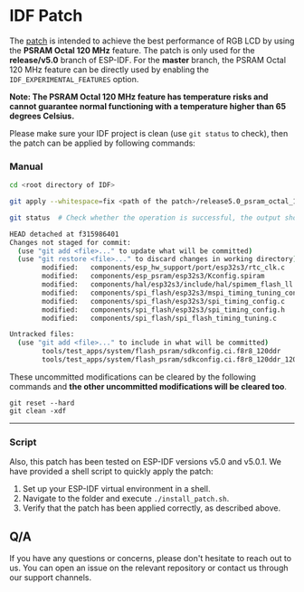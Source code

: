 
# IDF Patch
The [patch](./patch/release5.0_psram_octal_120m.patch) is intended to achieve the best performance of RGB LCD by using the **PSRAM Octal 120 MHz** feature. The patch is only used for the **release/v5.0** branch of ESP-IDF. For the **master** branch, the PSRAM Octal 120 MHz feature can be directly used by enabling the `IDF_EXPERIMENTAL_FEATURES` option.

**Note: The PSRAM Octal 120 MHz feature has temperature risks and cannot guarantee normal functioning with a temperature higher than 65 degrees Celsius.**

Please make sure your IDF project is clean (use `git status` to check), then the patch can be applied by following commands:

### Manual
```sh
cd <root directory of IDF>

git apply --whitespace=fix <path of the patch>/release5.0_psram_octal_120m.patch # Nothing return if success
```

```sh
git status  # Check whether the operation is successful, the output should look like below:

HEAD detached at f315986401
Changes not staged for commit:
  (use "git add <file>..." to update what will be committed)
  (use "git restore <file>..." to discard changes in working directory)
        modified:   components/esp_hw_support/port/esp32s3/rtc_clk.c
        modified:   components/esp_psram/esp32s3/Kconfig.spiram
        modified:   components/hal/esp32s3/include/hal/spimem_flash_ll.h
        modified:   components/spi_flash/esp32s3/mspi_timing_tuning_configs.h
        modified:   components/spi_flash/esp32s3/spi_timing_config.c
        modified:   components/spi_flash/esp32s3/spi_timing_config.h
        modified:   components/spi_flash/spi_flash_timing_tuning.c

Untracked files:
  (use "git add <file>..." to include in what will be committed)
        tools/test_apps/system/flash_psram/sdkconfig.ci.f8r8_120ddr
        tools/test_apps/system/flash_psram/sdkconfig.ci.f8r8_120ddr_120ddr
```

These uncommitted modifications can be cleared by the following commands and **the other uncommitted modifications will be cleared too**.

```
git reset --hard
git clean -xdf
```

---
### Script
Also, this patch has been tested on ESP-IDF versions v5.0 and v5.0.1.
We have provided a shell script to quickly apply the patch:

1. Set up your ESP-IDF virtual environment in a shell.
2. Navigate to the folder and execute `./install_patch.sh`.
3. Verify that the patch has been applied correctly, as described above.


## Q/A
If you have any questions or concerns, please don't hesitate to reach out to us. You can open an issue on the relevant repository or contact us through our support channels.
